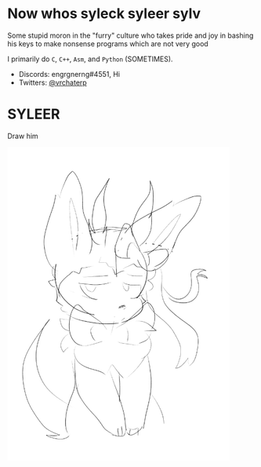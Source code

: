 # Now whos syleck syleer sylv
Some stupid moron in the "furry" culture who takes pride and joy in bashing his keys to make nonsense programs which are not very good

I primarily do `C`, `C++`, `Asm`, and `Python` (SOMETIMES). 

 - Discords: engrgnerng#4551, Hi
 - Twitters: [@vrchaterp](https://twitter.com/vrchaterp)

# SYLEER
Draw him

![syleer](syleer.png)

